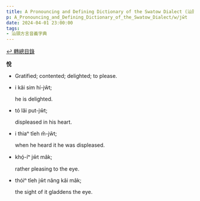 ```yaml
---
title: A Pronouncing and Defining Dictionary of the Swatow Dialect (汕頭方言音義字典) / jŵt
p: A_Pronouncing_and_Defining_Dictionary_of_the_Swatow_Dialect/w/jŵt
date: 2024-04-01 23:00:00
tags: 
- 汕頭方言音義字典
---
```


[↩️ 轉總目錄](/A_Pronouncing_and_Defining_Dictionary_of_the_Swatow_Dialect)


**悅**
- Gratified; contented; delighted; to please.

- i kâi sim hí-jŵt;

  he is delighted.

- tó lăi put-jŵt;

  displeased in his heart.

- i thiaⁿ tîeh m̄-jŵt;

  when he heard it he was displeased.

- khó̤-íⁿ jŵt mâk;

  rather pleasing to the eye.

- thóiⁿ tîeh jŵt nâng kâi mâk;

  the sight of it gladdens the eye.